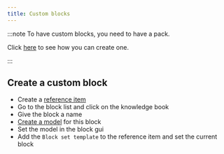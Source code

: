 ```yaml
---
title: Custom blocks
---
```


:::note To have custom blocks, you need to have a pack.

Click [here](pack#create-a-pack) to see how you can create one.

:::

## Create a custom block

* Create a [reference item](custom-items)
* Go to the block list and click on the knowledge book
* Give the block a name
* [Create a model](custom-models) for this block
* Set the model in the block gui
* Add the `Block set template` to the reference item and set the current block
